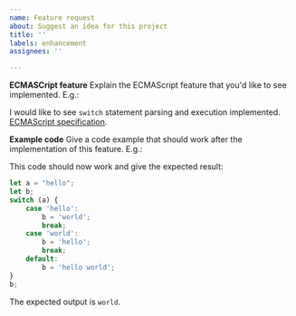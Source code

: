 ```yaml
---
name: Feature request
about: Suggest an idea for this project
title: ''
labels: enhancement
assignees: ''

---
```


<!--
Thank you for adding a feature request to Boa! As this is an experimental JavaScript engine, there will probably be many ECMAScript features left to implement. In order to understand the feature request as best as possible, please fill the following template. Feel free to add or remove sections as needed.
-->

**ECMASCript feature**
Explain the ECMAScript feature that you'd like to see implemented. E.g.:

I would like to see `switch` statement parsing and execution implemented. [ECMAScript specification][spec].

[spec]: https://www.ecma-international.org/ecma-262/10.0/index.html#sec-switch-statement

**Example code**
Give a code example that should work after the implementation of this feature. E.g.:

This code should now work and give the expected result:
```javascript
let a = "hello";
let b;
switch (a) {
    case 'hello':
        b = 'world';
        break;
    case 'world':
        b = 'hello';
        break;
    default:
        b = 'hello world';
}
b;
```
The expected output is `world`.

